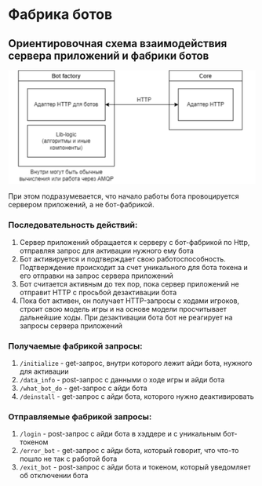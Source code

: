 # Фабрика ботов

## Ориентировочная схема взаимодействия сервера приложений и фабрики ботов
![img_2.png](images/img_2.png)

При этом подразумевается, что начало работы бота провоцируется сервером
приложений, а не бот-фабрикой.

### Последовательность действий:
1) Сервер приложений обращается к серверу с бот-фабрикой по Http, отправляя
запрос для активации нужного ему бота
2) Бот активируется и подтверждает свою работоспособность. Подтверждение
происходит за счет уникального для бота токена и его отправки на запрос
сервера приложений
3) Бот считается активным до тех пор, пока сервер приложений не отправит HTTP
с просьбой дезактивации бота
4) Пока бот активен, он получает HTTP-запросы с ходами игроков, строит свою
модель игры и на основе модели просчитывает дальнейшие ходы. При
дезактивации бота бот не реагирует на запросы сервера приложений

### Получаемые фабрикой запросы:
1) `/initialize` - get-запрос, внутри которого лежит айди бота, нужного для активации
2) `/data_info` - post-запрос с данными о ходе игры и айди бота
3) `/what_bot_do` - get-запрос с айди бота
4) `/deinstall` - get-запрос с айди бота, которого нужно деактивировать

### Отправляемые фабрикой запросы:
1) `/login` - post-запрос с айди бота в хэддере и с уникальным бот-токеном
2) `/error_bot` - get-запрос с айди бота, который говорит, что что-то пошло не так с
работой бота
3) `/exit_bot` - post-запрос с айди бота и токеном, который уведомляет об
отключении бота

